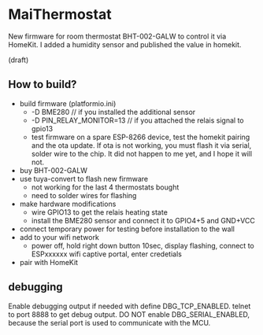 # MaiThermostat
New firmware for room thermostat BHT-002-GALW to control it via HomeKit.
I added a humidity sensor and published the value in homekit.

(draft)

## How to build?
- build firmware (platformio.ini)
  - -D BME280  // if you installed the additional sensor
  - -D PIN_RELAY_MONITOR=13  // if you attached the relais signal to gpio13
  - test firmware on a spare ESP-8266 device, test the homekit pairing and the ota update. If ota is not working, you must flash it via serial, solder wire to the chip. It did not happen to me yet, and I hope it will not. 
- buy BHT-002-GALW
- use tuya-convert to flash new firmware
  - not working for the last 4 thermostats bought 
  - need to solder wires for flashing
- make hardware modifications
  - wire GPIO13 to get the relais heating state
  - install the BME280 sensor and connect it to GPIO4+5 and GND+VCC
- connect temporary power for testing before installation to the wall
- add to your wifi network
  - power off, hold right down button 10sec, display flashing, connect to ESPxxxxxx wifi captive portal, enter credetials
- pair with HomeKit

## debugging
Enable debugging output if needed with define DBG_TCP_ENABLED.
telnet to port 8888 to get debug output.
DO NOT enable DBG_SERIAL_ENABLED, because the serial port is used to communicate with the MCU.
